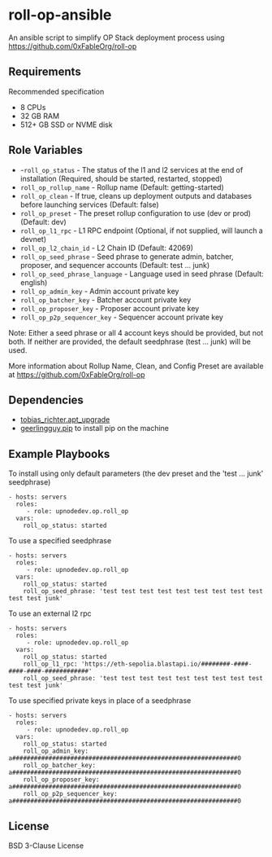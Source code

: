 roll-op-ansible
=========

An ansible script to simplify OP Stack deployment process using https://github.com/0xFableOrg/roll-op

Requirements
------------

Recommended specification
* 8 CPUs
* 32 GB RAM
* 512+ GB SSD or NVME disk

Role Variables
--------------

* -`roll_op_status` - The status of the l1 and l2 services at the end of installation (Required, should be started, restarted, stopped) 
* `roll_op_rollup_name` - Rollup name (Default: getting-started)
* `roll_op_clean` - If true, cleans up deployment outputs and databases before launching services (Default: false)
* `roll_op_preset` - The preset rollup configuration to use (dev or prod) (Default: dev)
* `roll_op_l1_rpc` - L1 RPC endpoint (Optional, if not supplied, will launch a devnet)
* `roll_op_l2_chain_id` - L2 Chain ID (Default: 42069)
* `roll_op_seed_phrase` - Seed phrase to generate admin, batcher, proposer, and sequencer accounts (Default: test ... junk)
* `roll_op_seed_phrase_language` - Language used in seed phrase (Default: english)
* `roll_op_admin_key` - Admin account private key
* `roll_op_batcher_key` - Batcher account private key
* `roll_op_proposer_key` - Proposer account private key
* `roll_op_p2p_sequencer_key` - Sequencer account private key

Note: Either a seed phrase or all 4 account keys should be provided, but not both. If neither are provided, the default seedphrase (test ... junk) will be used.

More information about Rollup Name, Clean, and Config Preset are available at https://github.com/0xFableOrg/roll-op

Dependencies
------------

- [tobias_richter.apt_upgrade](https://github.com/tobias-richter/ansible-apt-upgrade)
- [geerlingguy.pip](https://github.com/geerlingguy/ansible-role-pip) to install pip on the machine

Example Playbooks
-----------------

To install using only default parameters (the dev preset and the 'test ... junk' seedphrase)

    - hosts: servers
      roles:
         - role: upnodedev.op.roll_op
      vars:
        roll_op_status: started           

To use a specified seedphrase

    - hosts: servers
      roles:
         - role: upnodedev.op.roll_op
      vars:
        roll_op_status: started   
        roll_op_seed_phrase: 'test test test test test test test test test test test junk'       

To use an external l2 rpc

    - hosts: servers
      roles:
         - role: upnodedev.op.roll_op
      vars:
        roll_op_status: started
        roll_op_l1_rpc: 'https://eth-sepolia.blastapi.io/########-####-####-####-############' 
        roll_op_seed_phrase: 'test test test test test test test test test test test junk'

To use specified private keys in place of a seedphrase

    - hosts: servers
      roles:
         - role: upnodedev.op.roll_op
      vars:
        roll_op_status: started
        roll_op_admin_key: a##############################################################0
        roll_op_batcher_key: a##############################################################0
        roll_op_proposer_key: a##############################################################0
        roll_op_p2p_sequencer_key: a##############################################################0


License
-------

BSD 3-Clause License
